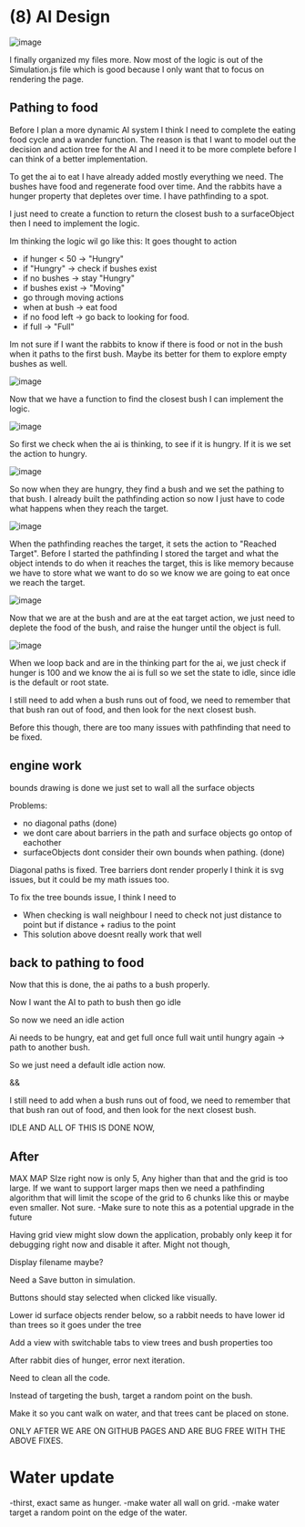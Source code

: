 # (8) AI Design 

![image](fileStructure)

I finally organized my files more. Now most of the logic is out of the Simulation.js file which is good because I only want that to focus on rendering the page.

## Pathing to food

Before I plan a more dynamic AI system I think I need to complete the eating food cycle and a wander function. The reason is that I want to model out the decision and action tree for the AI and I need it to be more complete before I can think of a better implementation. 

To get the ai to eat I have already added mostly everything we need. The bushes have food and regenerate food over time. And the rabbits have a hunger property that depletes over time. I have pathfinding to a spot.

I just need to create a function to return the closest bush to a surfaceObject then I need to implement the logic.

Im thinking the logic wil go like this: It goes thought to action
- if hunger < 50 -> "Hungry"
- if "Hungry" -> check if bushes exist
- if no bushes -> stay "Hungry"
- if bushes exist -> "Moving"
- go through moving actions
- when at bush -> eat food
- if no food left -> go back to looking for food.
- if full -> "Full"

Im not sure if I want the rabbits to know if there is food or not in the bush when it paths to the first bush. Maybe its better for them to explore empty bushes as well.

![image](closestBush)

Now that we have a function to find the closest bush I can implement the logic.

![image](hungry)

So first we check when the ai is thinking, to see if it is hungry. If it is we set the action to hungry.

![image](hungryAction)

So now when they are hungry, they find a bush and we set the pathing to that bush. I already built the pathfinding action so now I just have to code what happens when they reach the target.

![image](reachedTarget)

When the pathfinding reaches the target, it sets the action to "Reached Target". Before I started the pathfinding I stored the target and what the object intends to do when it reaches the target, this is like memory because we have to store what we want to do so we know we are going to eat once we reach the target.

![image](eatTarget)

Now that we are at the bush and are at the eat target action, we just need to deplete the food of the bush, and raise the hunger until the object is full.

![image](full)

When we loop back and are in the thinking part for the ai, we just check if hunger is 100 and we know the ai is full so we set the state to idle, since idle is the default or root state.

I still need to add when a bush runs out of food, we need to remember that that bush ran out of food, and then look for the next closest bush.

Before this though, there are too many issues with pathfinding that need to be fixed.

## engine work

bounds drawing is done we just set to wall all the surface objects

Problems:
- no diagonal paths (done)
- we dont care about barriers in the path and surface objects go ontop of eachother
- surfaceObjects dont consider their own bounds when pathing. (done)

Diagonal paths is fixed. Tree barriers dont render properly I think it is svg issues, but it could be my math issues too.

To fix the tree bounds issue, I think I need to 
- When checking is wall neighbour I need to check not just distance to point but if distance + radius to the point
- This solution above doesnt really work that well

## back to pathing to food

Now that this is done, the ai paths to a bush properly.

Now I want the AI to path to bush then go idle

So now we need an idle action

Ai needs to be hungry,
eat and get full
once full wait until hungry again -> 
path to another bush.

So we just need a default idle action now.

&&

I still need to add when a bush runs out of food, we need to remember that that bush ran out of food, and then look for the next closest bush.

IDLE AND ALL OF THIS IS DONE NOW,

## After

MAX MAP SIze right now is only 5, Any higher than that and the grid is too large.
If we want to support larger maps then we need a pathfinding algorithm that will limit the scope of the grid to 
6 chunks like this or maybe even smaller. Not sure.
-Make sure to note this as a potential upgrade in the future

Having grid view might slow down the application, probably only keep it for debugging right now and disable it after. Might not though,

Display filename maybe?

Need a Save button in simulation.

Buttons should stay selected when clicked like visually.

Lower id surface objects render below, so a rabbit needs to have lower id than trees so it goes under the tree

Add a view with switchable tabs to view trees and bush properties too

After rabbit dies of hunger, error next iteration.

Need to clean all the code.

Instead of targeting the bush, target a random point on the bush.

Make it so you cant walk on water, and that trees cant be placed on stone.

ONLY AFTER WE ARE ON GITHUB PAGES AND ARE BUG FREE WITH THE ABOVE FIXES.
# Water update
-thirst, exact same as hunger.
-make water all wall on grid.
-make water target a random point on the edge of the water.